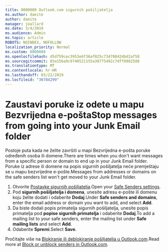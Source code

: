 ```yaml
---
title: 8000089 Outlook.com sigurnih pošiljatelja
ms.author: daeite
author: daeite
manager: joallard
ms.date: 3/4/2019
ms.audience: Admin
ms.topic: article
ROBOTS: NOINDEX, NOFOLLOW
localization_priority: Normal
ms.custom: 8000089
ms.openlocfilehash: d5df59cec3953e6f36af025c734708424bd2af58
ms.sourcegitcommit: 03a156a9c9740521155a30775492c7dff0982588
ms.translationtype: MT
ms.contentlocale: hr-HR
ms.lasthandoff: 03/22/2019
ms.locfileid: "30784299"
---
```

# <a name="stop-messages-from-going-into-your-junk-email-folder"></a><span data-ttu-id="66edc-102">Zaustavi poruke iz odete u mapu Bezvrijedna e-pošta</span><span class="sxs-lookup"><span data-stu-id="66edc-102">Stop messages from going into your Junk Email folder</span></span>

<span data-ttu-id="66edc-103">Postoje puta kada ne želite završiti u mapi Bezvrijedna e-pošta poruke određenih osoba ili domene.</span><span class="sxs-lookup"><span data-stu-id="66edc-103">There are times when you don't want messages from a specific person or domain to end up in your Junk Email folder.</span></span> <span data-ttu-id="66edc-104">Poruke iz adrese ili domene na popis sigurnih pošiljatelja neće premještaju se u mapu bezvrijedne e-pošte.</span><span class="sxs-lookup"><span data-stu-id="66edc-104">Messages from addresses or domains on the safe senders list won't get moved to your Junk Email folder.</span></span>

1. <span data-ttu-id="66edc-105">Otvorite [Postavke sigurnih pošiljatelja](https://go.microsoft.com/fwlink/?linkid=2035804).</span><span class="sxs-lookup"><span data-stu-id="66edc-105">Open your [Safe Senders settings](https://go.microsoft.com/fwlink/?linkid=2035804).</span></span>
2. <span data-ttu-id="66edc-106">Pod **sigurnih pošiljatelja i domena**, unesite adresu e-pošte ili domenu koju želite dodati i odaberite **Dodaj**.</span><span class="sxs-lookup"><span data-stu-id="66edc-106">Under **Safe senders and domains**, enter the email address or domain you want to add, and select **Add**.</span></span>
3. <span data-ttu-id="66edc-107">Da biste dodali popis primatelja sigurnih pošiljatelja, unesite popis primatelja pod **popise sigurnih primatelja** i odaberite **Dodaj**.</span><span class="sxs-lookup"><span data-stu-id="66edc-107">To add a mailing list to your safe senders, enter the mailing list under **Safe mailing lists** and select **Add**.</span></span>
4. <span data-ttu-id="66edc-108">Odaberite **Spremi**.</span><span class="sxs-lookup"><span data-stu-id="66edc-108">Select **Save**.</span></span>

<span data-ttu-id="66edc-109">Pročitajte više na [Blokiranje ili deblokiranje pošiljatelja u Outlook.com](https://support.office.com/article/afba1c94-77bb-4f50-8b85-057cf52f4d5e).</span><span class="sxs-lookup"><span data-stu-id="66edc-109">Read more at [Block or unblock senders in Outlook.com](https://support.office.com/article/afba1c94-77bb-4f50-8b85-057cf52f4d5e).</span></span>